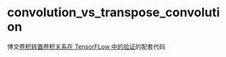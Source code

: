 # convolution_vs_transpose_convolution
博文[卷积转置卷积关系在 TensorFLow 中的验证](https://robertlexis.github.io/2018/08/09/卷积转置卷积关系在-TensorFLow-中的验证/)的配套代码

